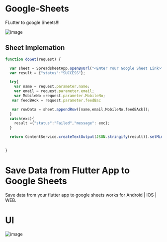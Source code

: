 # Google-Sheets
FLutter to google Sheets!!!

![image](https://user-images.githubusercontent.com/56160262/120899946-d7319900-c64f-11eb-91ab-ba0dba9a4e8b.png)


## Sheet Implemation

```js
function doGet(request) {

  var sheet = SpreadsheetApp.openByUrl("<ENter Your Google Sheet Link>");
  var result = {"status":"SUCCESS"};

  try{
    var name = request.parameter.name;
    var email = request.parameter.email;
    var MobileNo =request.parameter.MobileNo;
   var feedBAck = request.parameter.feedBac

   var rowData = sheet.appendRow([name,email,MobileNo,feedBAck]);
  }
  catch(exc){
    result ={"status":"Failed","message": exc};
  }

  return ContentService.createTextOutput(JSON.stringify(result)).setMimeType(ContentService.MimeType.JSON);

  
}


```

# Save Data from Flutter App to Google Sheets

Save data from your flutter app to google sheets works for Android | IOS | WEB.

# UI
![image](https://user-images.githubusercontent.com/56160262/120899960-ec0e2c80-c64f-11eb-810e-8c34289f3713.png)


